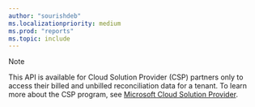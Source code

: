 ```yaml
---
author: "sourishdeb"
ms.localizationpriority: medium
ms.prod: "reports"
ms.topic: include
---
```


<!-- markdownlint-disable MD041-->
> [!NOTE]
> This API is available for Cloud Solution Provider (CSP) partners only to access their billed and unbilled reconciliation data for a tenant. To learn more about the CSP program, see [Microsoft Cloud Solution Provider](/partner-center/csp-overview).

